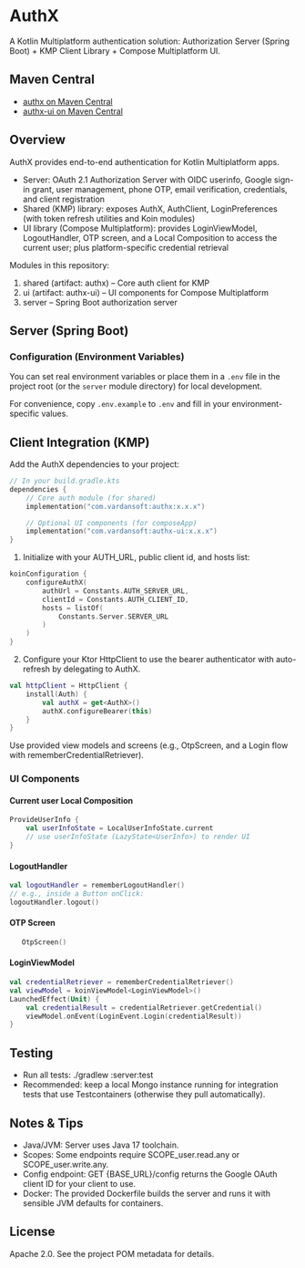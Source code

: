 # AuthX

A Kotlin Multiplatform authentication solution: Authorization Server (Spring Boot) + KMP Client Library + Compose Multiplatform UI.

## Maven Central

- [authx on Maven Central](https://search.maven.org/artifact/com.vardansoft/authx)
- [authx-ui on Maven Central](https://search.maven.org/artifact/com.vardansoft/authx-ui)

## Overview

AuthX provides end-to-end authentication for Kotlin Multiplatform apps.
- Server: OAuth 2.1 Authorization Server with OIDC userinfo, Google sign-in grant, user management, phone OTP, email verification, credentials, and client registration
- Shared (KMP) library: exposes AuthX, AuthClient, LoginPreferences (with token refresh utilities and Koin modules)
- UI library (Compose Multiplatform): provides LoginViewModel, LogoutHandler, OTP screen, and a Local Composition to access the current user; plus platform-specific credential retrieval

Modules in this repository:
1. shared (artifact: authx) – Core auth client for KMP
2. ui (artifact: authx-ui) – UI components for Compose Multiplatform
3. server – Spring Boot authorization server

## Server (Spring Boot)

### Configuration (Environment Variables)
You can set real environment variables or place them in a `.env` file in the project root (or the `server` module directory) for local development.

For convenience, copy `.env.example` to `.env` and fill in your environment-specific values.

## Client Integration (KMP)
Add the AuthX dependencies to your project:

```kotlin
// In your build.gradle.kts
dependencies {
    // Core auth module (for shared)
    implementation("com.vardansoft:authx:x.x.x")

    // Optional UI components (for composeApp)
    implementation("com.vardansoft:authx-ui:x.x.x")
}
```

1) Initialize with your AUTH_URL, public client id, and hosts list:
```kotlin
koinConfiguration {
    configureAuthX(
        authUrl = Constants.AUTH_SERVER_URL,
        clientId = Constants.AUTH_CLIENT_ID,
        hosts = listOf(
            Constants.Server.SERVER_URL
        )
    )
}

```

2) Configure your Ktor HttpClient to use the bearer authenticator with auto-refresh by delegating to AuthX.

```kotlin
val httpClient = HttpClient {
    install(Auth) {
        val authX = get<AuthX>()
        authX.configureBearer(this)
    }
}
```

Use provided view models and screens (e.g., OtpScreen, and a Login flow with rememberCredentialRetriever).

### UI Components

#### Current user Local Composition
```kotlin
ProvideUserInfo {
    val userInfoState = LocalUserInfoState.current
    // use userInfoState (LazyState<UserInfo>) to render UI
}
```

#### LogoutHandler
```kotlin
val logoutHandler = rememberLogoutHandler()
// e.g., inside a Button onClick:
logoutHandler.logout()
```

#### OTP Screen
```kotlin
   OtpScreen()
```

#### LoginViewModel
```kotlin
val credentialRetriever = rememberCredentialRetriever()
val viewModel = koinViewModel<LoginViewModel>()
LaunchedEffect(Unit) {
    val credentialResult = credentialRetriever.getCredential()
    viewModel.onEvent(LoginEvent.Login(credentialResult))
}
```

## Testing
- Run all tests: ./gradlew :server:test
- Recommended: keep a local Mongo instance running for integration tests that use Testcontainers (otherwise they pull automatically).

## Notes & Tips
- Java/JVM: Server uses Java 17 toolchain.
- Scopes: Some endpoints require SCOPE_user.read.any or SCOPE_user.write.any.
- Config endpoint: GET {BASE_URL}/config returns the Google OAuth client ID for your client to use.
- Docker: The provided Dockerfile builds the server and runs it with sensible JVM defaults for containers.

## License
Apache 2.0. See the project POM metadata for details.
